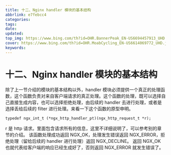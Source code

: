 ```yaml
---
title: 十二、Nginx handler 模块的基本结构
abbrlink: e7febcc4
categories: 
tags: 
date: 
updated: 
top_img: https://www.bing.com/th?id=OHR.BannerPeak_EN-US6694457913_UHD.jpg
cover: https://www.bing.com/th?id=OHR.MoabCycling_EN-US6614069772_UHD.jpg
keywords: 
---
```

# 十二、Nginx handler 模块的基本结构

除了上一节介绍的模块的基本结构以外，handler 模块必须提供一个真正的处理函数，这个函数负责对来自客户端请求的真正处理。这个函数的处理，既可以选择自己直接生成内容，也可以选择拒绝处理，由后续的 handler 去进行处理，或者是选择丢给后续的 filter 进行处理。来看一下这个函数的原型申明。

```nginx
typedef ngx_int_t (*ngx_http_handler_pt)(ngx_http_request_t *r);
```

r 是 http 请求。里面包含请求所有的信息，这里不详细说明了，可以参考别的章节的介绍。 该函数处理成功返回 NGX_OK，处理发生错误返回 NGX_ERROR，拒绝处理（留给后续的 handler 进行处理）返回 NGX_DECLINE。 返回 NGX_OK 也就代表给客户端的响应已经生成好了，否则返回 NGX_ERROR 就发生错误了。

